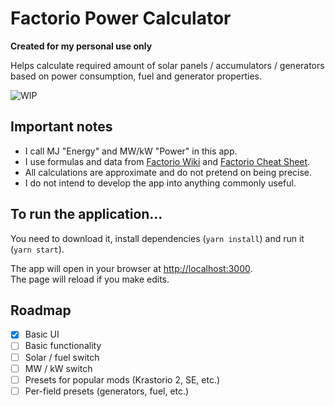 # Factorio Power Calculator

**Created for my personal use only**

Helps calculate required amount of solar panels / accumulators / generators based on power consumption, fuel and generator properties.

![WIP](https://t4.ftcdn.net/jpg/04/33/46/65/360_F_433466592_JpXOCCvbV3kMKTWo3jZKhGBnqEafnmfw.jpg)

## Important notes

- I call MJ "Energy" and MW/kW "Power" in this app.
- I use formulas and data from [Factorio Wiki](https://wiki.factorio.com) and [Factorio Cheat Sheet](https://factoriocheatsheet.com/#electricity).
- All calculations are approximate and do not pretend on being precise.
- I do not intend to develop the app into anything commonly useful.

## To run the application...

You need to download it, install dependencies (`yarn install`) and run it (`yarn start`).

The app will open in your browser at [http://localhost:3000](http://localhost:3000).\
The page will reload if you make edits.

## Roadmap

- [x] Basic UI
- [ ] Basic functionality
- [ ] Solar / fuel switch
- [ ] MW / kW switch
- [ ] Presets for popular mods (Krastorio 2, SE, etc.)
- [ ] Per-field presets (generators, fuel, etc.)
